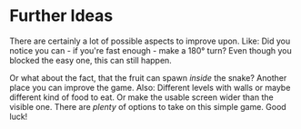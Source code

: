 # Further Ideas

There are certainly a lot of possible aspects to improve upon. Like: Did you notice you can - if you're fast enough - make a 180° turn? Even though you blocked the easy one, this can still happen.

Or what about the fact, that the fruit can spawn *inside* the snake? Another place you can improve the game. Also: Different levels with walls or maybe different kind of food to eat. Or make the usable screen wider than the visible one. There are *plenty* of options to take on this simple game. Good luck!